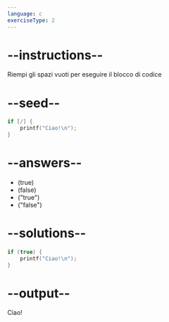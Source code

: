 ```yaml
---
language: c
exerciseType: 2
---
```


# --instructions--

Riempi gli spazi vuoti per eseguire il blocco di codice

# --seed--

```c
if [/] {
    printf("Ciao!\n");
}
```

# --answers--

- (true)
- (false)
- ("true")
- ("false")

# --solutions--

```c
if (true) {
    printf("Ciao!\n");
}
```

# --output--

Ciao!
